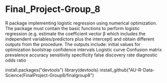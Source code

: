 # Final_Project-Group_8
R package implementing logistic regression using numerical optimization. The package must contain the basic functions to perform logistic regression (e.g. estimate the coefficient vector β which includes the independent variables/predictors plus the intercept) and obtain different outputs from the procedure.
The outputs include:
initial values for optimization
bootstrap confidence intervals
Logistic curve
Confusion matrix
prevalence
accuracy
sensitivity
specificity
false discovery rate
diagnostic odds ratio

install.packages("devtools")
library(devtools)
install_github("AU-R-Data-Science/FinalProject-Group8/finalgroup8")
